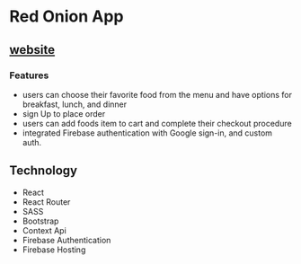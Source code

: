 # Red Onion App

## [website](https://red-onionn-restaurant.web.app/)

### Features
- users can choose their favorite food from the menu and have options for breakfast, lunch, and dinner
- sign Up to place order
- users can add foods item to cart and complete their checkout procedure
- integrated Firebase authentication with Google sign-in, and custom auth.

## Technology
- React
- React Router
- SASS
- Bootstrap
- Context Api
- Firebase Authentication
- Firebase Hosting


